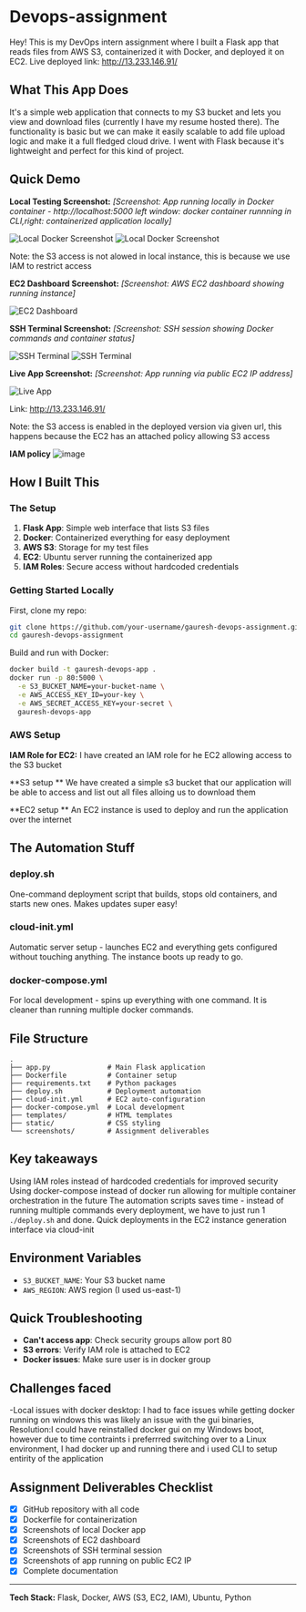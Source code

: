 # Devops-assignment
Hey! This is my DevOps intern assignment where I built a Flask app that reads files from AWS S3, containerized it with Docker, and deployed it on EC2.
Live deployed link: http://13.233.146.91/

## What This App Does

It's a simple web application that connects to my S3 bucket and lets you view and download files (currently I have my resume hosted there). The functionality is basic but we can make it easily scalable to add file upload logic and make it a full fledged cloud drive. I went with Flask because it's lightweight and perfect for this kind of project.

## Quick Demo

**Local Testing Screenshot:**
*[Screenshot: App running locally in Docker container - http://localhost:5000 left window: docker container runnning in CLI,right: containerized application locally]*

![Local Docker Screenshot](screenshots/local-docker.jpg)
![Local Docker Screenshot](screenshots/local-docker1.jpg)

Note: the S3 access is not alowed in local instance, this is because we use IAM to restrict access

**EC2 Dashboard Screenshot:**
*[Screenshot: AWS EC2 dashboard showing running instance]*

![EC2 Dashboard](screenshots/EC2console.png)



**SSH Terminal Screenshot:**
*[Screenshot: SSH session showing Docker commands and container status]*

![SSH Terminal](screenshots/terminal1.jpg)
![SSH Terminal](screenshots/terminal2.jpg)

**Live App Screenshot:**
*[Screenshot: App running via public EC2 IP address]*

![Live App](screenshots/live-app.jpg)

Link: http://13.233.146.91/


Note: the S3 access is enabled in the deployed version via given url, this happens because the EC2 has an attached policy allowing S3 access

**IAM policy**
![image](https://github.com/user-attachments/assets/1601c513-23b2-4a49-805e-fdb0763818e4)

## How I Built This

### The Setup
1. **Flask App**: Simple web interface that lists S3 files
2. **Docker**: Containerized everything for easy deployment  
3. **AWS S3**: Storage for my test files
4. **EC2**: Ubuntu server running the containerized app
5. **IAM Roles**: Secure access without hardcoded credentials

### Getting Started Locally

First, clone my repo:
```bash
git clone https://github.com/your-username/gauresh-devops-assignment.git
cd gauresh-devops-assignment
```

Build and run with Docker:
```bash
docker build -t gauresh-devops-app .
docker run -p 80:5000 \
  -e S3_BUCKET_NAME=your-bucket-name \
  -e AWS_ACCESS_KEY_ID=your-key \
  -e AWS_SECRET_ACCESS_KEY=your-secret \
  gauresh-devops-app
```

### AWS Setup

**IAM Role for EC2:**
I have created an IAM role for he EC2 allowing access to the S3 bucket

**S3 setup **
We have created a simple s3 bucket that our application will be able to access and list out all files alloing us to download them

**EC2 setup **
An EC2 instance is used to deploy and run the application over the internet


## The Automation Stuff

### deploy.sh
One-command deployment script that builds, stops old containers, and starts new ones. Makes updates super easy!

### cloud-init.yml  
Automatic server setup - launches EC2 and everything gets configured without touching anything. The instance boots up ready to go.

### docker-compose.yml
For local development - spins up everything with one command. It is cleaner than running multiple docker commands.

## File Structure
```
.
├── app.py              # Main Flask application
├── Dockerfile          # Container setup
├── requirements.txt    # Python packages
├── deploy.sh           # Deployment automation
├── cloud-init.yml      # EC2 auto-configuration
├── docker-compose.yml  # Local development
├── templates/          # HTML templates
├── static/             # CSS styling
└── screenshots/        # Assignment deliverables
```

## Key takeaways

 Using IAM roles instead of hardcoded credentials for improved security
 Using docker-compose instead of docker run allowing for multiple container orchestration in the future
 The automation scripts saves time - instead of running multiple commands every deployment, we have to just run 1 `./deploy.sh` and done.
 Quick deployments in the EC2 instance generation interface via cloud-init


## Environment Variables
- `S3_BUCKET_NAME`: Your S3 bucket name
- `AWS_REGION`: AWS region (I used us-east-1)

## Quick Troubleshooting
- **Can't access app**: Check security groups allow port 80
- **S3 errors**: Verify IAM role is attached to EC2
- **Docker issues**: Make sure user is in docker group

## Challenges faced

-Local issues with docker desktop: I had to face issues while getting docker running on windows this was likely an issue with the gui binaries, 
  Resolution:I could have reinstalled docker gui on my Windows boot, however due to time contraints i preferrred switching over to a Linux environment, I had docker up and running there and i used CLI to setup entirity of the application

## Assignment Deliverables Checklist
- [x] GitHub repository with all code
- [x] Dockerfile for containerization  
- [x] Screenshots of local Docker app
- [x] Screenshots of EC2 dashboard
- [x] Screenshots of SSH terminal session
- [x] Screenshots of app running on public EC2 IP
- [x] Complete documentation

---

**Tech Stack:** Flask, Docker, AWS (S3, EC2, IAM), Ubuntu, Python
